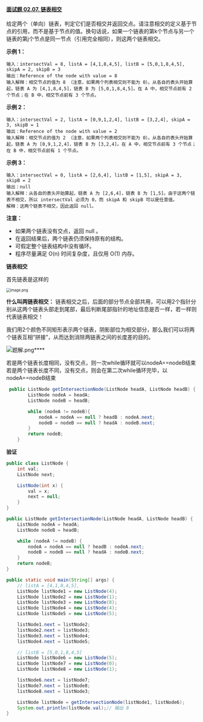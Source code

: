 #### [面试题 02.07. 链表相交](https://leetcode-cn.com/problems/intersection-of-two-linked-lists-lcci/)

给定两个（单向）链表，判定它们是否相交并返回交点。请注意相交的定义基于节点的引用，而不是基于节点的值。换句话说，如果一个链表的第k个节点与另一个链表的第j个节点是同一节点（引用完全相同），则这两个链表相交。

**示例 1：**

```
输入：intersectVal = 8, listA = [4,1,8,4,5], listB = [5,0,1,8,4,5], skipA = 2, skipB = 3
输出：Reference of the node with value = 8
输入解释：相交节点的值为 8 （注意，如果两个列表相交则不能为 0）。从各自的表头开始算起，链表 A 为 [4,1,8,4,5]，链表 B 为 [5,0,1,8,4,5]。在 A 中，相交节点前有 2 个节点；在 B 中，相交节点前有 3 个节点。
```

**示例 2：**

```
输入：intersectVal = 2, listA = [0,9,1,2,4], listB = [3,2,4], skipA = 3, skipB = 1
输出：Reference of the node with value = 2
输入解释：相交节点的值为 2 （注意，如果两个列表相交则不能为 0）。从各自的表头开始算起，链表 A 为 [0,9,1,2,4]，链表 B 为 [3,2,4]。在 A 中，相交节点前有 3 个节点；在 B 中，相交节点前有 1 个节点。
```

**示例 3：**

```
输入：intersectVal = 0, listA = [2,6,4], listB = [1,5], skipA = 3, skipB = 2
输出：null
输入解释：从各自的表头开始算起，链表 A 为 [2,6,4]，链表 B 为 [1,5]。由于这两个链表不相交，所以 intersectVal 必须为 0，而 skipA 和 skipB 可以是任意值。
解释：这两个链表不相交，因此返回 null。
```

**注意：**

- 如果两个链表没有交点，返回 null 。
- 在返回结果后，两个链表仍须保持原有的结构。
- 可假定整个链表结构中没有循环。
- 程序尽量满足 O(n) 时间复杂度，且仅用 O(1) 内存。



**链表相交**

首先链表是这样的

<img src="https://pic.leetcode-cn.com/c20e028e394f4d6bc947522c8b9a7ed6df69d08021cd1abb0fc79b3062f0cc53-image.png" alt="image.png" style="zoom:67%;" />

**什么叫两链表相交：** 链表相交之后，后面的部分节点全部共用，可以用2个指针分别从这两个链表头部走到尾部，最后判断尾部指针的地址信息是否一样，若一样则代表链表相交！

我们用2个颜色不同矩形表示两个链表，阴影部位为相交部分，那么我们可以将两个链表互相“拼接”，从而达到消除两链表之间的长度差的目的。

![题解.png](https://pic.leetcode-cn.com/ca7e81a2f2c0b1024a6ef85db89c09297e99ce5c8f5eaf96c246ca322bbf6852-%E9%A2%98%E8%A7%A3.png)****

若是两个链表长度相同，没有交点，则一次while循环就可以nodeA==nodeB结束
若是两个链表长度不同，没有交点，则会在第二次while循环完毕，以nodeA==nodeB结束

```java
 public ListNode getIntersectionNode(ListNode headA, ListNode headB) {
        ListNode nodeA = headA;
        ListNode nodeB = headB;

        while (nodeA != nodeB){
            nodeA = nodeA == null ? headB : nodeA.next;
            nodeB = nodeB == null ? headA : nodeB.next;
        }
        return nodeB;
    }
```



**验证**

```java
public class ListNode {
    int val;
    ListNode next;

    ListNode(int x) {
        val = x;
        next = null;
    }
}

public ListNode getIntersectionNode(ListNode headA, ListNode headB) {
    ListNode nodeA = headA;
    ListNode nodeB = headB;

    while (nodeA != nodeB) {
        nodeA = nodeA == null ? headB : nodeA.next;
        nodeB = nodeB == null ? headA : nodeB.next;
    }
    return nodeB;
}

public static void main(String[] args) {
    // listA = [4,1,8,4,5],
    ListNode listNode1 = new ListNode(4);
    ListNode listNode2 = new ListNode(1);
    ListNode listNode3 = new ListNode(8);
    ListNode listNode4 = new ListNode(4);
    ListNode listNode5 = new ListNode(5);

    listNode1.next = listNode2;
    listNode2.next = listNode3;
    listNode3.next = listNode4;
    listNode4.next = listNode5;

    // listB = [5,0,1,8,4,5]
    ListNode listNode6 = new ListNode(5);
    ListNode listNode7 = new ListNode(0);
    ListNode listNode8 = new ListNode(1);

    listNode6.next = listNode7;
    listNode7.next = listNode8;
    listNode8.next = listNode3;

    ListNode listNode = getIntersectionNode(listNode1, listNode6);
    System.out.println(listNode.val);// 输出 8
}
```

